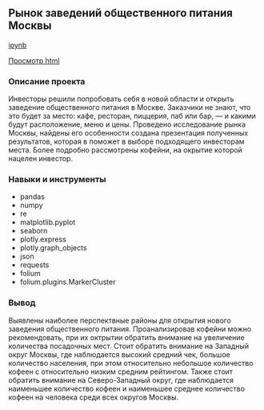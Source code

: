 ## Рынок заведений общественного питания Москвы

[ipynb](https://github.com/Roman-K11/Portfolio/blob/d4620f0a4746736708d6107508eca5ddf2a425dc/Moscow%20Cafe/Cafe.ipynb)

[Просмотр html](https://rawcdn.githack.com/Roman-K11/Portfolio/e9d5377365c83dfabea2e24f33f40cabe5578df8/Moscow%20Cafe/Cafe.html)

### Описание проекта
Инвесторы решили попробовать себя в новой области и открыть заведение общественного питания в Москве. Заказчики не знают, что это будет за место: кафе, ресторан, пиццерия, паб или бар, — и какими будут расположение, меню и цены. Проведено исследование рынка Москвы, найдены его особенности создана презентация полученных результатов, которая в поможет в выборе подходящего инвесторам места. Более подробно рассмотрены кофейни, на окрытие которой нацелен инвестор.

### Навыки и инструменты
- pandas
- numpy
- re
- matplotlib.pyplot
- seaborn
- plotly.express
- plotly.graph_objects
- json
- requests
- folium
- folium.plugins.MarkerCluster

### Вывод
Выявлены наиболее перспектвные районы для открытия нового заведения общественного питания. Проанализировав кофейни можно рекомендовать, при их октрытии обратить внимание на увеличение количества посадочных мест. Стоит обратить внимание на Западный округ Москвы, где наблюдается высокий средний чек, большое количество населения, при этом относительно небольшое количество кофеен с относительно низким средним рейтингом. Также стоит обратить внимание на Северо-Западный округ, где наблюдается наименьшее количество кофеен и наименьшее среднее количество кофеен на человека среди всех округов Москвы.
